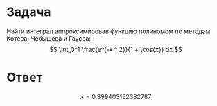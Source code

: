 # Задача

Найти интеграл аппроксимировав функцию полиномом по методам Котеса, Чебышева и Гаусса: 
$$
\int_0^1 \frac{e^{-x ^ 2}}{1 + \cos{x}} dx
$$

# Ответ

$$
x = 0.399403152382787
$$
